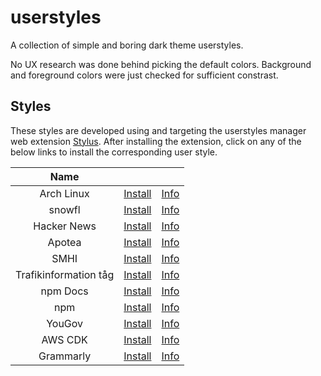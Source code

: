 # userstyles

A collection of simple and boring dark theme userstyles.

No UX research was done behind picking the default colors. Background and
foreground colors were just checked for sufficient constrast.

## Styles

These styles are developed using and targeting the userstyles manager web
extension [Stylus](https://github.com/openstyles/stylus). After installing the
extension, click on any of the below links to install the corresponding user
style.

|         Name          |                                                                                                                      |                               |
| :-------------------: | :------------------------------------------------------------------------------------------------------------------: | :---------------------------: |
|      Arch Linux       | [Install](https://raw.githubusercontent.com/aruncveli/userstyles/refs/heads/main/sites/archlinux/archlinux.user.css) |    [Info](sites/archlinux)    |
|        snowfl         |    [Install](https://raw.githubusercontent.com/aruncveli/userstyles/refs/heads/main/sites/snowfl/snowfl.user.css)    |     [Info](sites/snowfl)      |
|      Hacker News      |             [Install](https://github.com/aruncveli/userstyles/raw/main/hackernews/hackernews.user.styl)              |      [Info](hackernews)       |
|        Apotea         |    [Install](https://raw.githubusercontent.com/aruncveli/userstyles/refs/heads/main/sites/apotea/apotea.user.css)    |     [Info](sites/apotea)      |
|         SMHI          |                   [Install](https://github.com/aruncveli/userstyles/raw/main/smhi/smhi.user.styl)                    |         [Info](smhi)          |
| Trafikinformation tåg |  [Install](https://github.com/aruncveli/userstyles/raw/main/trafikinformation-tåg/trafikinformation-tåg.user.styl)   | [Info](trafikinformation-tåg) |
|       npm Docs        |               [Install](https://github.com/aruncveli/userstyles/raw/main/npm-docs/npm-docs.user.styl)                |       [Info](npm-docs)        |
|          npm          |                    [Install](https://github.com/aruncveli/userstyles/raw/main/npm/npm.user.styl)                     |          [Info](npm)          |
|        YouGov         |                 [Install](https://github.com/aruncveli/userstyles/raw/main/yougov/yougov.user.styl)                  |        [Info](yougov)         |
|        AWS CDK        |                [Install](https://github.com/aruncveli/userstyles/raw/main/aws-cdk/aws-cdk.user.styl)                 |        [Info](aws-cdk)        |
|       Grammarly       |              [Install](https://github.com/aruncveli/userstyles/raw/main/grammarly/grammarly.user.styl)               |       [Info](grammarly)       |
